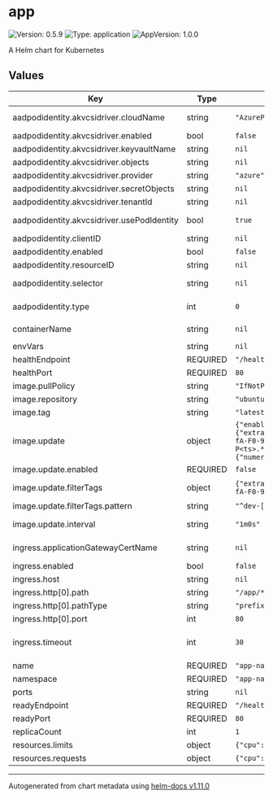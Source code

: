 # app

![Version: 0.5.9](https://img.shields.io/badge/Version-0.5.9-informational?style=flat-square) ![Type: application](https://img.shields.io/badge/Type-application-informational?style=flat-square) ![AppVersion: 1.0.0](https://img.shields.io/badge/AppVersion-1.0.0-informational?style=flat-square)

A Helm chart for Kubernetes

## Values

| Key | Type | Default | Description |
|-----|------|---------|-------------|
| aadpodidentity.akvcsidriver.cloudName | string | `"AzurePublicCloud"` | [OPTIONAL for Azure] if not provided, the Azure environment defaults to AzurePublicCloud |
| aadpodidentity.akvcsidriver.enabled | bool | `false` | Enable or disable Azure Key Vault CSI Driver |
| aadpodidentity.akvcsidriver.keyvaultName | string | `nil` | Set to the name of your key vault |
| aadpodidentity.akvcsidriver.objects | string | `nil` |  |
| aadpodidentity.akvcsidriver.provider | string | `"azure"` |  |
| aadpodidentity.akvcsidriver.secretObjects | string | `nil` |  |
| aadpodidentity.akvcsidriver.tenantId | string | `nil` | The tenant ID of the key vault |
| aadpodidentity.akvcsidriver.usePodIdentity | bool | `true` | Set to true for using aad-pod-identity to access your key vault |
| aadpodidentity.clientID | string | `nil` |  |
| aadpodidentity.enabled | bool | `false` | Enable or disable AAD Pod Identity |
| aadpodidentity.resourceID | string | `nil` |  |
| aadpodidentity.selector | string | `nil` | Use existing AzureIdentityBinding, Will will suppress creation of AadPodIdentity and AzureIdentityBinding |
| aadpodidentity.type | int | `0` | 0 = User Assigned Managed Identity, 1 = Service Principal with client secret, 2 = Service Principal with certificate |
| containerName | string | `nil` | By default `containerName` will be equal to `{{ .Values.namespace }}-{{.Values.name }}` |
| envVars | string | `nil` |  |
| healthEndpoint | REQUIRED | `"/health"` | Set health endpoint |
| healthPort | REQUIRED | `80` | Set health port |
| image.pullPolicy | string | `"IfNotPresent"` | Always, IfNotPresent or Never |
| image.repository | string | `"ubuntu"` |  |
| image.tag | string | `"latest"` |  |
| image.update | object | `{"enabled":false,"filterTags":{"extract":"$ts","pattern":"^dev-[a-fA-F0-9]+-(?P<ts>.*)"},"interval":"1m0s","policy":{"numerical":{"order":"asc"}}}` | Flux Image policy & repository |
| image.update.enabled | REQUIRED | `false` | Enable or disable Flux Image policy |
| image.update.filterTags | object | `{"extract":"$ts","pattern":"^dev-[a-fA-F0-9]+-(?P<ts>.*)"}` | Image policy - https://fluxcd.io/docs/components/image/imagepolicies/ |
| image.update.filterTags.pattern | string | `"^dev-[a-fA-F0-9]+-(?P<ts>.*)"` | ${PREFIX}-${GIT_SHA:0:7}-$(date +%s) |
| image.update.interval | string | `"1m0s"` | Image repository - https://fluxcd.io/docs/components/image/imagerepositories/ |
| ingress.applicationGatewayCertName | string | `nil` | The name of the certificate used on the listener on the application gateway |
| ingress.enabled | bool | `false` | Enable or disable ingress |
| ingress.host | string | `nil` | Set your hostname |
| ingress.http[0].path | string | `"/app/*"` |  |
| ingress.http[0].pathType | string | `"prefix"` |  |
| ingress.http[0].port | int | `80` | Backend port |
| ingress.timeout | int | `30` | Default request timeout https://azure.github.io/application-gateway-kubernetes-ingress/annotations/#request-timeout |
| name | REQUIRED | `"app-name"` | Name your application |
| namespace | REQUIRED | `"app-namespace"` | The namespace the application will be deployed in |
| ports | string | `nil` |  |
| readyEndpoint | REQUIRED | `"/health"` | Set ready endpoint |
| readyPort | REQUIRED | `80` | Set ready port |
| replicaCount | int | `1` | Replica count of pods |
| resources.limits | object | `{"cpu":"0.5","memory":"256Mi"}` | Set resource limits |
| resources.requests | object | `{"cpu":"0.25","memory":"128Mi"}` | Set resource requests |

----------------------------------------------
Autogenerated from chart metadata using [helm-docs v1.11.0](https://github.com/norwoodj/helm-docs/releases/v1.11.0)
